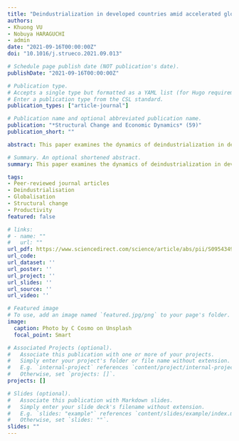 ```yaml
---
title: "Deindustrialization in developed countries amid accelerated globalization: Patterns, influencers, and policy insights"
authors:
- Khuong VU
- Nobuya HARAGUCHI
- admin
date: "2021-09-16T00:00:00Z"
doi: "10.1016/j.strueco.2021.09.013"

# Schedule page publish date (NOT publication's date).
publishDate: "2021-09-16T00:00:00Z"

# Publication type.
# Accepts a single type but formatted as a YAML list (for Hugo requirements).
# Enter a publication type from the CSL standard.
publication_types: ["article-journal"]

# Publication name and optional abbreviated publication name.
publication: "*Structural Change and Economic Dynamics* (59)"
publication_short: ""

abstract: This paper examines the dynamics of deindustrialization in developed countries during the 1970–2015 period, investigating the patterns and factors underlying manufacturing employment growth in 12 developed economies. The study discloses seven key findings with valuable policy insights. In particular, the paper shows that deindustrialization is a persistent pattern that experienced a significant structural change in the post-1990 period, in which the acceleration of globalization with the rise of North-South trade appeared to have a significant effect. Furthermore, industries with higher relative labour productivity are significantly more resistant to deindustrialization, particularly in the post-1990 period, and this effect is stronger for low-tech industries. In addition, deindustrialization tends to be more severe in countries with larger populations and a deficit-prone trade balance, and these links have become more pronounced in the post-1990 period.

# Summary. An optional shortened abstract.
summary: This paper examines the dynamics of deindustrialization in developed countries during the 1970–2015 period. The paper shows that deindustrialization is a persistent pattern that experienced a significant structural change in the post-1990 period, in which the acceleration of globalization with the rise of North-South trade appeared to have a significant effect.

tags:
- Peer-reviewed journal articles
- Deindustrialisation
- Globalisation
- Structural change
- Productivity
featured: false

# links:
# - name: ""
#   url: ""
url_pdf: https://www.sciencedirect.com/science/article/abs/pii/S0954349X21001272
url_code: 
url_dataset: ''
url_poster: ''
url_project: ''
url_slides: ''
url_source: ''
url_video: ''

# Featured image
# To use, add an image named `featured.jpg/png` to your page's folder. 
image:
  caption: Photo by C Cosmo on Unsplash
  focal_point: Smart

# Associated Projects (optional).
#   Associate this publication with one or more of your projects.
#   Simply enter your project's folder or file name without extension.
#   E.g. `internal-project` references `content/project/internal-project/index.md`.
#   Otherwise, set `projects: []`.
projects: []

# Slides (optional).
#   Associate this publication with Markdown slides.
#   Simply enter your slide deck's filename without extension.
#   E.g. `slides: "example"` references `content/slides/example/index.md`.
#   Otherwise, set `slides: ""`.
slides: ""
---
```


